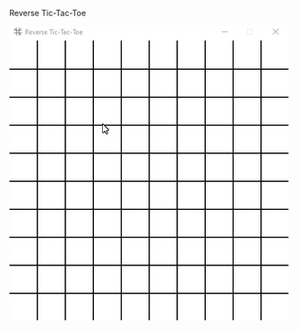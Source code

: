 Reverse Tic-Tac-Toe


![image](https://github.com/infraket/randomPy/blob/hw_summer/homework-2/tic-tac.gif) 
